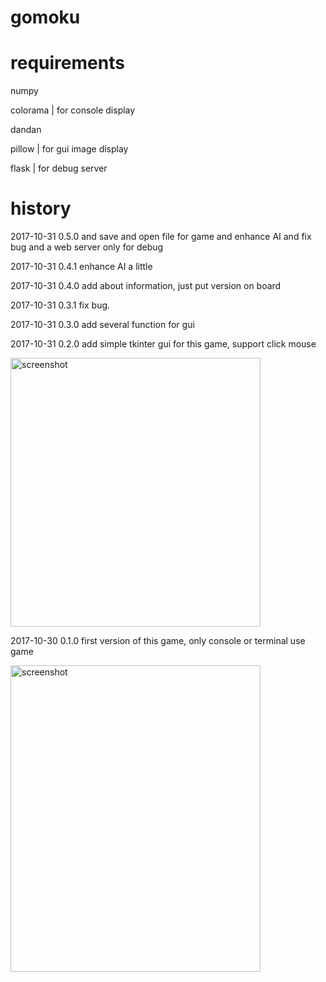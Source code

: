 # gomoku

requirements
=============

numpy

colorama | for console display

dandan

pillow | for gui image display

flask | for debug server

history
=======

2017-10-31 0.5.0 and save and open file for game and enhance AI and fix bug and a web server only for debug

2017-10-31 0.4.1 enhance AI a little

2017-10-31 0.4.0 add about information, just put version on board

2017-10-31 0.3.1 fix bug.

2017-10-31 0.3.0 add several function  for gui

2017-10-31 0.2.0 add simple tkinter gui for this game, support click mouse

<img src="https://raw.githubusercontent.com/StevenKjp/gomoku/master/screenshot/screenshot2.jpg" width = "400" height = "430" alt="screenshot" align=center />

2017-10-30 0.1.0 first version of this game, only console or terminal use game

<img src="https://raw.githubusercontent.com/StevenKjp/gomoku/master/screenshot/screenshot.png" width = "400" height = "490" alt="screenshot" align=center />

